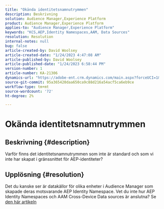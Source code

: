 ```yaml
---
title: "Okända identitetsnamnutrymmen"
description: Beskrivning
solution: Audience Manager,Experience Platform
product: Audience Manager,Experience Platform
applies-to: "Audience Manager,Experience Platform"
keywords: "KCS,AEP,Identity Namespaces,AAM, Data Sources"
resolution: Resolution
internal-notes: null
bug: false
article-created-by: David Woolsey
article-created-date: "1/24/2023 4:47:08 AM"
article-published-by: David Woolsey
article-published-date: "1/24/2023 6:58:44 PM"
version-number: 1
article-number: KA-21306
dynamics-url: "https://adobe-ent.crm.dynamics.com/main.aspx?forceUCI=1&pagetype=entityrecord&etn=knowledgearticle&id=35f36523-a29b-ed11-aad1-6045bd006268"
source-git-commit: 95a365420daa650ca9c88d216a54acf5ca6eb9ce
workflow-type: tm+mt
source-wordcount: '72'
ht-degree: 2%

---
```


# Okända identitetsnamnutrymmen

## Beskrivning {#description}

Varför finns det identitetsnamnutrymmen som inte är standard och som vi inte har skapat i gränssnittet för AEP-identiteter?

## Upplösning {#resolution}


Det du kanske ser är datakällor för olika enheter i Audience Manager som skapade deras motsvarande AEP Identity Namespace. Vet du inte hur AEP Identity Namespaces och AAM Cross-Device Data sources är anslutna? Se [den här artikeln](https://experienceleague.adobe.com/docs/experience-cloud-kcs/kbarticles/KA-21305.html)
